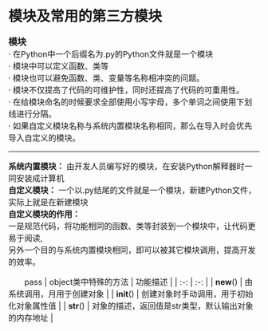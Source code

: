 # 模块及常用的第三方模块
<font size=4> **模块**  
<font size=3> · 在Python中一个后缀名为.py的Python文件就是一个模块  
· 模块中可以定义函数、类等  
· 模块也可以避免函数、类、变量等名称相冲突的问题。  
· 模块不仅提高了代码的可维护性，同时还提高了代码的可重用性。  
· 在给模块命名的时候要求全部使用小写字母，多个单词之间使用下划线进行分隔。  
· 如果自定义模块名称与系统内置模块名称相同，那么在导入时会优先导入自定义的模块。
***
**系统内置模块：** 由开发人员编写好的模块，在安装Python解释器时一同安装成计算机  
**自定义模块：** 一个以.py结尾的文件就是一个模块，新建Python文件，实际上就是在新建模块  
**自定义模块的作用：**  
一是规范代码，将功能相同的函数、类等封装到一个模块中，让代码更易于阅读,  
另外一个目的与系统内置模块相同，即可以被其它模块调用，提高开发的效率。  




&emsp;&#8195;pass 
|  object类中特殊的方法  |  功能描述  |
| :-: | :-: | 
| __new__()  | 由系统调用，月用于创建对象 |
| __init__() | 创建对象时手动调用，用于初始化对象属性值 |
| __str__()  | 对象的描述，返回值是str类型，默认输出对象的内存地址 |